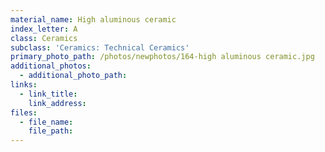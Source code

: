```yaml
---
material_name: High aluminous ceramic
index_letter: A
class: Ceramics
subclass: 'Ceramics: Technical Ceramics'
primary_photo_path: /photos/newphotos/164-high aluminous ceramic.jpg
additional_photos:
  - additional_photo_path:
links:
  - link_title:
    link_address:
files:
  - file_name:
    file_path:
---
```



